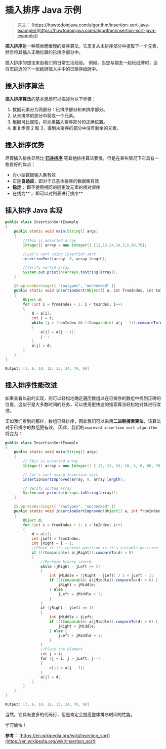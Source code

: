 # 插入排序 Java 示例

> 原文： [https://howtodoinjava.com/algorithm/insertion-sort-java-example/](https://howtodoinjava.com/algorithm/insertion-sort-java-example/)

**插入排序**是一种简单而缓慢的排序算法，它反复从未排序部分中提取下一个元素，然后将其插入正确位置的已排序部分中。

插入排序的想法来自我们的日常生活经验。 例如，当您与朋友一起玩纸牌时，会将您挑选的下一张纸牌插入手中的已排序纸牌中。

## 插入排序算法

**插入排序算法**的基本思想可以描述为以下步骤：

1.  数据元素分为两部分：已排序部分和未排序部分。
2.  从未排序的部分中获取一个元素。
3.  根据可比属性，将元素插入排序部分的正确位置。
4.  重复步骤 2 和 3，直到未排序的部分中没有剩余的元素。

## 插入排序优势

尽管插入排序显然比 [**归并排序**](//howtodoinjava.com/algorithm/merge-sort-java-example/) 等其他排序算法要慢，但是在某些情况下它具有一些良好的优点：

*   对小型数据输入集有效
*   它是**自适应**，即对于已基本排序的数据集有效
*   **稳定**； 即不使用相同的键更改元素的相对顺序
*   在线为**； 即可以对列表进行排序**

## 插入排序 Java 实现

```java
public class InsertionSortExample 
{
	public static void main(String[] args) 
	{
		//This is unsorted array
		Integer[] array = new Integer[] {12,13,24,10,3,6,90,70};

		//Let's sort using insertion sort
		insertionSort(array, 0, array.length);

		//Verify sorted array
		System.out.println(Arrays.toString(array));
	}

	@SuppressWarnings({ "rawtypes", "unchecked" })
	public static void insertionSort(Object[] a, int fromIndex, int toIndex) 
	{
		Object d;
		for (int i = fromIndex + 1; i < toIndex; i++) 
		{
			d = a[i];
			int j = i;
			while (j > fromIndex && ((Comparable) a[j - 1]).compareTo(d) > 0) 
			{
				a[j] = a[j - 1];
				j--;
			}
			a[j] = d;
		}
	}
}

Output: [3, 6, 10, 12, 13, 24, 70, 90]

```

## 插入排序性能改进

如果查看以前的实现，则可以轻松地确定遍历数组以在已排序的数组中找到正确的位置，这似乎是大多数时间的任务，可以使用更快速的搜索算法轻松地对其进行改进。

正如我们看到的那样，数组已经排序，因此我们可以采用**二进制搜索算法**，该算法对于已排序的数组更有效。 因此，我们的`improved insertion sort algorithm`将变为：

```java
public class InsertionSortExample 
{
	public static void main(String[] args) 
	{
		// This is unsorted array
		Integer[] array = new Integer[] { 12, 13, 24, 10, 3, 6, 90, 70 };

		// Let's sort using insertion sort
		insertionSortImproved(array, 0, array.length);

		// Verify sorted array
		System.out.println(Arrays.toString(array));
	}

	@SuppressWarnings({ "rawtypes", "unchecked" })
	public static void insertionSortImproved(Object[] a, int fromIndex, int toIndex) 
	{
		Object d;
		for (int i = fromIndex + 1; i < toIndex; i++)
		{
			d = a[i];
			int jLeft = fromIndex;
			int jRight = i - 1;
			//Check if its current position is it's suitable position
			if (((Comparable) a[jRight]).compareTo(d) > 0) 
			{
				//Perform binary search
				while (jRight - jLeft >= 2) 
				{
					int jMiddle = (jRight - jLeft) / 2 + jLeft - 1;
					if (((Comparable) a[jMiddle]).compareTo(d) > 0) {
						jRight = jMiddle;
					} else {
						jLeft = jMiddle + 1;
					}
				}
				if (jRight - jLeft == 1) 
				{
					int jMiddle = jLeft;
					if (((Comparable) a[jMiddle]).compareTo(d) > 0) {
						jRight = jMiddle;
					} else {
						jLeft = jMiddle + 1;
					}
				}
				//Place the element
				int j = i;
				for (j = i; j > jLeft; j--) 
				{
					a[j] = a[j - 1];
				}
				a[j] = d;
			}
		}
	}
}

Output: [3, 6, 10, 12, 13, 24, 70, 90]

```

当然，它具有更多的代码行，但是肯定会提高整体排序时间的性能。

学习愉快！

**参考：** [https://en.wikipedia.org/wiki/Insertion_sort](https://en.wikipedia.org/wiki/Insertion_sort)